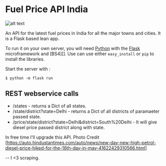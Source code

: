 Fuel Price API India 
=============
![alt text](https://images.hindustantimes.com/auto/img/2021/05/31/600x338/20210529189L_1622429410483_1622429432528.jpg)

An API for the latest fuel prices in India for all the major towns and cities. 
It is a Flask based lean app. 

To run it on your own server, you will need [Python][] with the [Flask][] microframework and [BS4][]. 
Use can use either `easy_install` or `pip` to install the libraries. 

Start the server with : 

    $ python -m flask run

[Python]: http://python.org/
[Flask]: http://flask.pocoo.org/
[Beautifulsoup4]: https://pypi.org/project/beautifulsoup4/

REST webservice calls
---------------------

- /states - returns a Dict of all states. 
- /state/district?state=Delhi - returns a Dict of all districts of paramaeter passed state. 
- /price/state/district?state=Delhi&district=South%20Delhi - It will give diesel price passed district along with state. 

In free time I'll upgrade this API.
Photo Credit [https://auto.hindustantimes.com/auto/news/new-day-new-high-petrol-diesel-price-hiked-for-the-16th-day-in-may-41622429310566.html]

--
I <3 scraping. 
